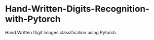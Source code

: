 # Hand-Written-Digits-Recognition-with-Pytorch

Hand Written Digit Images classification using Pytorch.
